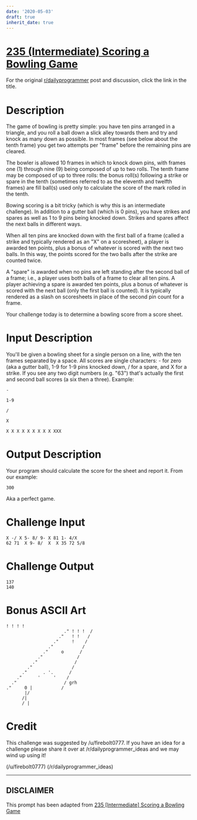 ```yaml
---
date: '2020-05-03'
draft: true
inherit_date: true
---
```


# [235 (Intermediate) Scoring a Bowling Game](https://www.reddit.com/r/dailyprogrammer/comments/3ntsni/20151007_challenge_235_intermediate_scoring_a/)

For the original [r/dailyprogrammer](https://www.reddit.com/r/dailyprogrammer/) post and discussion, click the link in the title.

# Description
The game of bowling is pretty simple: you have ten pins arranged in a triangle, and you roll a ball down a slick alley towards them and try and knock as many down as possible. In most frames (see below about the tenth frame) you get two attempts per "frame" before the remaining pins are cleared. 

The bowler is allowed 10 frames in which to knock down pins, with frames one (1) through nine (9) being composed of up to two rolls. The tenth frame may be composed of up to three rolls: the bonus roll(s) following a strike or spare in the tenth (sometimes referred to as the eleventh and twelfth frames) are fill ball(s) used only to calculate the score of the mark rolled in the tenth.

Bowing scoring is a bit tricky (which is why this is an intermediate challenge). In addition to a gutter ball (which is 0 pins), you have strikes and spares as well as 1 to 9 pins being knocked down. Strikes and spares affect the next balls in different ways. 

When all ten pins are knocked down with the first ball of a frame (called a strike and typically rendered as an "X" on a scoresheet), a player is awarded ten points, plus a bonus of whatever is scored with the next two balls. In this way, the points scored for the two balls after the strike are counted twice.

A "spare" is awarded when no pins are left standing after the second ball of a frame; i.e., a player uses both balls of a frame to clear all ten pins. A player achieving a spare is awarded ten points, plus a bonus of whatever is scored with the next ball (only the first ball is counted). It is typically rendered as a slash on scoresheets in place of the second pin count for a frame.

Your challenge today is to determine a bowling score from a score sheet.

# Input Description
You'll be given a bowling sheet for a single person on a line, with the ten frames separated by a space. All scores are single characters: - for zero (aka a gutter ball), 1-9 for 1-9 pins knocked down, / for a spare, and X for a strike. If you see any two digit numbers (e.g. "63") that's actually the first and second ball scores (a six then a three). Example:


```
-
```

```
1-9
```

```
/
```

```
X
```

```
X X X X X X X X X XXX
```
# Output Description
Your program should calculate the score for the sheet and report it. From our example:


```
300
```
Aka a perfect game.

# Challenge Input

```
X -/ X 5- 8/ 9- X 81 1- 4/X
62 71  X 9- 8/  X  X 35 72 5/8
```
# Challenge Output

```
137
140
```
# Bonus ASCII Art

```
! ! ! !
                      ." ! ! !  /
                    ."   ! !   /
                  ."     !    /
                ."           /
              ."     o      /
            ."             /
          ."              /
        ."               /
      ."      . '.      /
    ."      '     '    /
  ."                  / grh
."     0 |           /
       |/
      /|
      / |
```
# Credit
This challenge was suggested by /u/firebolt0777. If you have an idea for a challenge please share it over at /r/dailyprogrammer_ideas and we may wind up using it!

(/u/firebolt0777)
(/r/dailyprogrammer_ideas)

----
## **DISCLAIMER**
This prompt has been adapted from [235 [Intermediate] Scoring a Bowling Game](https://www.reddit.com/r/dailyprogrammer/comments/3ntsni/20151007_challenge_235_intermediate_scoring_a/
)
